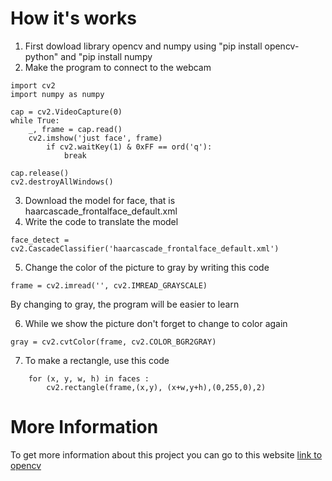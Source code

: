 # How it's works
1. First dowload library opencv and numpy using "pip install opencv-python" and "pip install numpy
2. Make the program to connect to the webcam
```
import cv2
import numpy as numpy

cap = cv2.VideoCapture(0)
while True:
    _, frame = cap.read()
    cv2.imshow('just face', frame)
        if cv2.waitKey(1) & 0xFF == ord('q'):
            break

cap.release()
cv2.destroyAllWindows()
`````
3. Download the model for face, that is haarcascade_frontalface_default.xml
4. Write the code to translate the model
````
face_detect = cv2.CascadeClassifier('haarcascade_frontalface_default.xml')
````
5. Change the color of the picture to gray by writing this code
````
frame = cv2.imread('', cv2.IMREAD_GRAYSCALE)
````
By changing to gray, the program will be easier to learn

6. While we show the picture don't forget to change to color again
````
gray = cv2.cvtColor(frame, cv2.COLOR_BGR2GRAY)
````
7. To make a rectangle, use this code
````
    for (x, y, w, h) in faces :
        cv2.rectangle(frame,(x,y), (x+w,y+h),(0,255,0),2)
````

# More Information
To get more information about this project you can go to this website [link to opencv](https://opencv.org/)